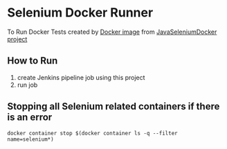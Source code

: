 # Selenium Docker Runner

To Run Docker Tests created by [Docker image](https://hub.docker.com/repository/docker/anishst/selenium-docker) from [JavaSeleniumDocker project](https://github.com/anishst/JavaSeleniumDocker)

## How to Run

1. create Jenkins pipeline job using this project
2. run job

## Stopping all Selenium related containers if there is an error

```docker container stop $(docker container ls -q --filter name=selenium*)```
